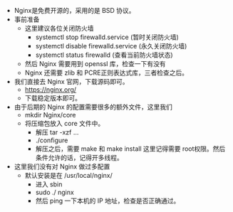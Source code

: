 - Nginx是免费开源的，采用的是 BSD 协议。
- 事前准备
	- 这里建议各位关闭防火墙
		- systemctl stop firewalld.service (暂时关闭防火墙)
		- systemctl disable firewalld.service (永久关闭防火墙)
		- systemctl status firewalld (查看当前防火墙状态)
	- 然后 Nginx 需要用到 openssl 库，检查一下有没有
	- Nginx 还需要 zlib 和 PCRE正则表达式库，三者检查之后。
- 我们直接去 Nginx 官网，下载源码即可。
	- https://nginx.org/
	- 下载稳定版本即可。
- 由于后期的 Nginx 的配置需要很多的额外文件，这里我们
	-  mkdir Nginx/core
	-  将压缩包放入 core 文件中。
		-  解压 tar -xzf ...
		-  ./configure
		-  解压之后，需要 make 和 make install 这里记得需要 root权限。然后条件允许的话，记得开多线程。
- 这里我们没有对 Nginx 做过多配置
	- 默认安装是在 /usr/local/nginx/
		- 进入 sbin 
		- sudo ./ nginx
		- 然后 ping 一下本机的 IP 地址，检查是否正确通过。